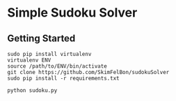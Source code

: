 # Simple Sudoku Solver

## Getting Started
```
sudo pip install virtualenv
virtualenv ENV
source /path/to/ENV/bin/activate
git clone https://github.com/SkimFelBon/sudokuSolver
sudo pip install -r requirements.txt
```

```
python sudoku.py
```
